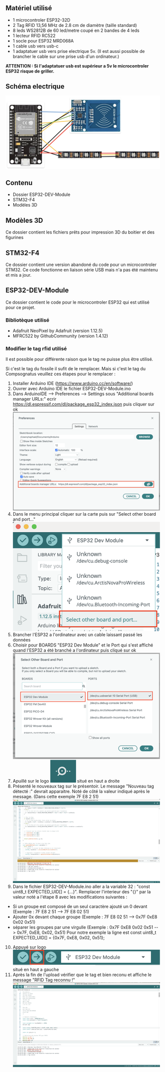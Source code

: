 # 

## Matériel utilisé

- 1 microcontroler ESP32-32D
- 2 Tag RFID 13,56 MHz de 2.8 cm de diamètre (taille standard)
- 8 leds WS2812B de 60 led/metre coupé en 2 bandes de 4 leds
- 1 lecteur RFID RC522
- 1 socle pour ESP32 MRD068A
- 1 cable usb vers usb-c
- 1 adaptatuer usb vers prise electrique 5v. (Il est aussi possible de brancher le cable sur une prise usb d'un ordinateur.)

**ATTENTION : Si l'adaptatuer usb est supérieur a 5v le microcontroler ESP32 risque de griller.**

## Schéma electrique

![schema electrique du montage](./schema-electrique.png)

## Contenu

- Dossier ESP32-DEV-Module
- STM32-F4
- Modèles 3D

## Modèles 3D

Ce dossier contient les fichiers prêts pour impression 3D du boitier et des figurines

## STM32-F4

Ce dossier contient une version abandoné du code pour un microcontroler STM32.
Ce code fonctionne en liaison série USB mais n'a pas été maintenu et mis a jour.

## ESP32-DEV-Module

Ce dossier contient le code pour le microcontroler ESP32 qui est utilisé pour ce projet.

### Bibliotèque utilisé

- Adafruit NeoPixel by Adafruit (version 1.12.5)
- MFRC522 by GithubCommunity (version 1.4.12)

### Modifier le tag rfid utilisé

Il est possible pour différente raison que le tag ne puisse plus être utilisé. 

Si c'est le tag du fossile il sufit de le remplacer. 
Mais si c'est le tag du Compsognatus veuillez ces étapes pour le remplacer :

1) Installer Arduino IDE (https://www.arduino.cc/en/software/)
2) Ouvrer avec Arduino IDE le fichier ESP32-DEV-Module.ino
3) Dans ArduinoIDE --> Preferences --> Settings sous "Additional boards manager URLs:" ecrir https://dl.espressif.com/dl/package_esp32_index.json puis cliquer sur ok
![capture de settings](./capture1.png)
4) Dans le menu principal cliquer sur la carte puis sur "Select other board and port..."
![capture du menu principal](./capture2.png)
5) Brancher l'ESP32 a l'ordinateur avec un cable laissant passé les données
6) Choisir pour BOARDS "ESP32 Dev Module" et le Port qui s'est affiché quand l'ESP32 a été branché a l'ordinateur puis cliqué sur ok
![capture du menu Select other board and port](./capture3.png)
7) Apuillé sur le logo ![logo loupe](./capture4.png) situé en haut a droite
8) Présenté le nouveaux tag sur le présentoir. Le message "Nouveau tag détecté :" devrait apparaitre. Noté de côté la valeur indiqué après le message. (Dans cette exemple 7F E8 2 51)
![capture du menu Serial moniteur](./capture5.png)
9) Dans le fichier ESP32-DEV-Module.ino aller a la variable 32 : "const uint8_t EXPECTED_UID[] = {...}". Remplacer l'interieur des "{}" par la valeur noté a l'étape 8 avec les modifications suivantes :
- Si un groupe est composé de un seul caractère ajouté un 0 devant (Exemple : 7F E8 2 51 --> 7F E8 02 51)
- Ajouter 0x devant chaque groupe (Exemple : 7F E8 02 51 --> 0x7F 0xE8 0x02 0x51)
- séparer les groupes par une virgulle (Exemple : 0x7F 0xE8 0x02 0x51 --> 0x7F, 0xE8, 0x02, 0x51)
Pour notre exemple la ligne est const uint8_t EXPECTED_UID[] = {0x7F, 0xE8, 0x02, 0x51};
10) Appuyé sur logo ![logo upload](./capture6.png) situé en haut a gauche
11) Après la fin de l'upload vérifier que le tag et bien reconu et affiche le message "RFID Tag reconnu !"
![capture du menu Serial moniteur](./capture7.png)